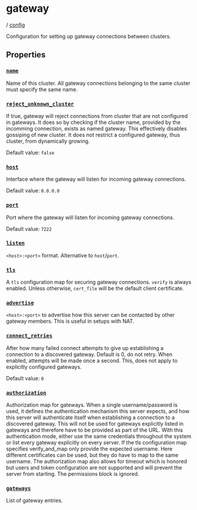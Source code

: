 # gateway

/ [config](/reference/config/index.md) 

Configuration for setting up gateway connections
between clusters.

## Properties

### [`name`](/reference/config/name/index.md)

Name of this cluster. All gateway connections belonging to the
same cluster must specify the same name.

### [`reject_unknown_cluster`](/reference/config/reject_unknown_cluster/index.md)

If true, gateway will reject connections from cluster that are
not configured in gateways. It does so by checking if the cluster
name, provided by the incomming connection, exists as named gateway.
This effectively disables gossiping of new cluster. It does not
restrict a configured gateway, thus cluster, from dynamically growing.

Default value: `false`

### [`host`](/reference/config/host/index.md)

Interface where the gateway will listen for incoming gateway
connections.

Default value: `0.0.0.0`

### [`port`](/reference/config/port/index.md)

Port where the gateway will listen for incoming gateway connections.

Default value: `7222`

### [`listen`](/reference/config/listen/index.md)

`<host>:<port>` format. Alternative to `host`/`port`.

### [`tls`](/reference/config/tls/index.md)

A `tls` configuration map for securing gateway connections. `verify`
is always enabled. Unless otherwise, `cert_file` will be the default
client certificate.

### [`advertise`](/reference/config/advertise/index.md)

`<host>:<port>` to advertise how this server can be contacted by
other gateway members. This is useful in setups with NAT.

### [`connect_retries`](/reference/config/connect_retries/index.md)

After how many failed connect attempts to give up establishing
a connection to a discovered gateway. Default is 0, do not retry.
When enabled, attempts will be made once a second. This, does not
apply to explicitly configured gateways.

Default value: `0`

### [`authorization`](/reference/config/authorization/index.md)

Authorization map for gateways. When a single username/password is
used, it defines the authentication mechanism this server expects,
and how this server will authenticate itself when establishing
a connection to a discovered gateway. This will not be used for
gateways explicitly listed in gateways and therefore have to be
provided as part of the URL. With this authentication mode, either
use the same credentials throughout the system or list every gateway
explicitly on every server. If the tls configuration map specifies
verify_and_map only provide the expected username. Here different
certificates can be used, but they do have to map to the same username.
The authorization map also allows for timeout which is honored but
users and token configuration are not supported and will prevent the
server from starting. The permissions block is ignored.

### [`gateways`](/reference/config/gateways/index.md)

List of gateway entries.

